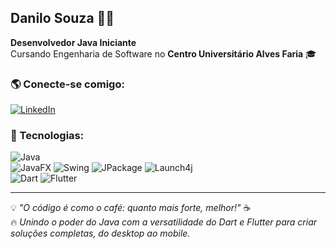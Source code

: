 ## Danilo Souza 👨‍💻

**Desenvolvedor Java Iniciante**  
Cursando Engenharia de Software no **Centro Universitário Alves Faria** 🎓  

### 🌎 Conecte-se comigo:
[![LinkedIn](https://img.shields.io/badge/LinkedIn-0077B5?style=for-the-badge&logo=linkedin&logoColor=white)](https://www.linkedin.com/in/danilo-rodrigues-de-souza-8b2178356)

### 🚀 Tecnologias:
![Java](https://img.shields.io/badge/Java-ED8B00?style=for-the-badge&logo=java&logoColor=white)  
![JavaFX](https://img.shields.io/badge/JavaFX-3874BC?style=for-the-badge&logo=openjfx&logoColor=white)
![Swing](https://img.shields.io/badge/Swing-007396?style=for-the-badge&logo=java&logoColor=white)
![JPackage](https://img.shields.io/badge/JPackage-1E90FF?style=for-the-badge&logo=oracle&logoColor=white)
![Launch4j](https://img.shields.io/badge/Launch4j-333333?style=for-the-badge&logo=windows&logoColor=white)  
![Dart](https://img.shields.io/badge/Dart-0175C2?style=for-the-badge&logo=dart&logoColor=white)
![Flutter](https://img.shields.io/badge/Flutter-02569B?style=for-the-badge&logo=flutter&logoColor=white)

---

💡 *"O código é como o café: quanto mais forte, melhor!"* ☕  
🔥 *Unindo o poder do Java com a versatilidade do Dart e Flutter para criar soluções completas, do desktop ao mobile.*
